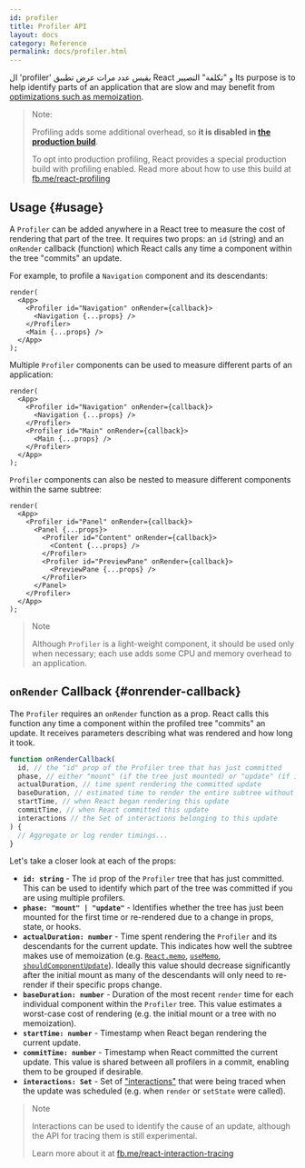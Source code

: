 ```yaml
---
id: profiler
title: Profiler API
layout: docs
category: Reference
permalink: docs/profiler.html
---
```


ال 'profiler' يقيس عدد مرات عرض تطبيق React 
و "تكلفة" التصيير
Its purpose is to help identify parts of an application that are slow and may benefit from [optimizations such as memoization](/docs/hooks-faq.html#how-to-memoize-calculations).

> Note:
>
> Profiling adds some additional overhead, so **it is disabled in [the production build](/docs/optimizing-performance.html#use-the-production-build)**.
>
> To opt into production profiling, React provides a special production build with profiling enabled.
> Read more about how to use this build at [fb.me/react-profiling](https://fb.me/react-profiling)

## Usage {#usage}

A `Profiler` can be added anywhere in a React tree to measure the cost of rendering that part of the tree.
It requires two props: an `id` (string) and an `onRender` callback (function) which React calls any time a component within the tree "commits" an update.

For example, to profile a `Navigation` component and its descendants:

```js{3}
render(
  <App>
    <Profiler id="Navigation" onRender={callback}>
      <Navigation {...props} />
    </Profiler>
    <Main {...props} />
  </App>
);
```

Multiple `Profiler` components can be used to measure different parts of an application:
```js{3,6}
render(
  <App>
    <Profiler id="Navigation" onRender={callback}>
      <Navigation {...props} />
    </Profiler>
    <Profiler id="Main" onRender={callback}>
      <Main {...props} />
    </Profiler>
  </App>
);
```

`Profiler` components can also be nested to measure different components within the same subtree:
```js{3,5,8}
render(
  <App>
    <Profiler id="Panel" onRender={callback}>
      <Panel {...props}>
        <Profiler id="Content" onRender={callback}>
          <Content {...props} />
        </Profiler>
        <Profiler id="PreviewPane" onRender={callback}>
          <PreviewPane {...props} />
        </Profiler>
      </Panel>
    </Profiler>
  </App>
);
```

> Note
>
> Although `Profiler` is a light-weight component, it should be used only when necessary; each use adds some CPU and memory overhead to an application.

## `onRender` Callback {#onrender-callback}

The `Profiler` requires an `onRender` function as a prop.
React calls this function any time a component within the profiled tree "commits" an update.
It receives parameters describing what was rendered and how long it took.

```js
function onRenderCallback(
  id, // the "id" prop of the Profiler tree that has just committed
  phase, // either "mount" (if the tree just mounted) or "update" (if it re-rendered)
  actualDuration, // time spent rendering the committed update
  baseDuration, // estimated time to render the entire subtree without memoization
  startTime, // when React began rendering this update
  commitTime, // when React committed this update
  interactions // the Set of interactions belonging to this update
) {
  // Aggregate or log render timings...
}
```

Let's take a closer look at each of the props:

* **`id: string`** - 
The `id` prop of the `Profiler` tree that has just committed.
This can be used to identify which part of the tree was committed if you are using multiple profilers.
* **`phase: "mount" | "update"`** -
Identifies whether the tree has just been mounted for the first time or re-rendered due to a change in props, state, or hooks.
* **`actualDuration: number`** -
Time spent rendering the `Profiler` and its descendants for the current update.
This indicates how well the subtree makes use of memoization (e.g. [`React.memo`](/docs/react-api.html#reactmemo), [`useMemo`](/docs/hooks-reference.html#usememo), [`shouldComponentUpdate`](/docs/hooks-faq.html#how-do-i-implement-shouldcomponentupdate)).
Ideally this value should decrease significantly after the initial mount as many of the descendants will only need to re-render if their specific props change.
* **`baseDuration: number`** -
Duration of the most recent `render` time for each individual component within the `Profiler` tree.
This value estimates a worst-case cost of rendering (e.g. the initial mount or a tree with no memoization).
* **`startTime: number`** -
Timestamp when React began rendering the current update.
* **`commitTime: number`** -
Timestamp when React committed the current update.
This value is shared between all profilers in a commit, enabling them to be grouped if desirable.
* **`interactions: Set`** -
Set of ["interactions"](https://fb.me/react-interaction-tracing) that were being traced when the update was scheduled (e.g. when `render` or `setState` were called).

> Note
>
> Interactions can be used to identify the cause of an update, although the API for tracing them is still experimental.
>
> Learn more about it at [fb.me/react-interaction-tracing](https://fb.me/react-interaction-tracing)
